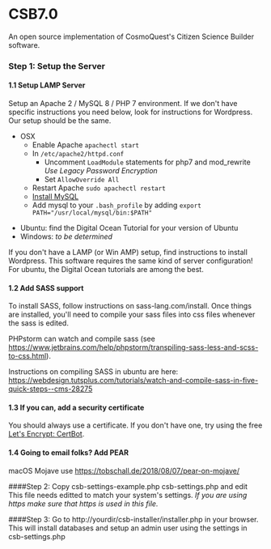 # CSB7.0
An open source implementation of CosmoQuest's Citizen Science Builder software. 

### Step 1: Setup the Server
#### 1.1 Setup LAMP Server

Setup an Apache 2 / MySQL 8 / PHP 7 environment. If we don't have specific instructions you need below, look for 
instructions for Wordpress. Our setup should be the same.

* OSX 
    * Enable Apache `apachectl start`
    * In `/etc/apache2/httpd.conf`
        * Uncomment `LoadModule` statements for php7 and mod_rewrite _Use Legacy Password Encryption_
        * Set `AllowOverride All`
    * Restart Apache `sudo apachectl restart`
    * [Install MySQL](https://dev.mysql.com/downloads/mysql) 
    * Add mysql to your `.bash_profile` by adding `export PATH="/usr/local/mysql/bin:$PATH"`
- Ubuntu: find the Digital Ocean Tutorial for your version of Ubuntu
- Windows: _to be determined_

If you don't have a LAMP (or Win AMP) setup, find instructions to install 
Wordpress. This software requires the same kind of server configuration! 
For ubuntu, the Digital Ocean tutorials are among the best.


#### 1.2 Add SASS support 
To install SASS, follow instructions on sass-lang.com/install. Once things
are installed, you'll need to compile your sass files into css files whenever
the sass is edited. 

PHPstorm can watch and compile sass (see https://www.jetbrains.com/help/phpstorm/transpiling-sass-less-and-scss-to-css.html).

Instructions on compiling SASS in ubuntu are here: https://webdesign.tutsplus.com/tutorials/watch-and-compile-sass-in-five-quick-steps--cms-28275

#### 1.3 If you can, add a security certificate
You should always use a certificate. If you don't have one, try using the free 
[Let's Encrypt: CertBot](https://letsencrypt.org/getting-started/).

#### 1.4 Going to email folks? Add PEAR
macOS Mojave use https://tobschall.de/2018/08/07/pear-on-mojave/


####Step 2: Copy csb-settings-example.php csb-settings.php and edit 
This file needs editted to match your system's settings. _If you are using https
make sure that https is used in this file._  

####Step 3: Go to http://yourdir/csb-installer/installer.php in your browser. 
  This will install databases and setup an admin user using the settings in csb-settings.php
